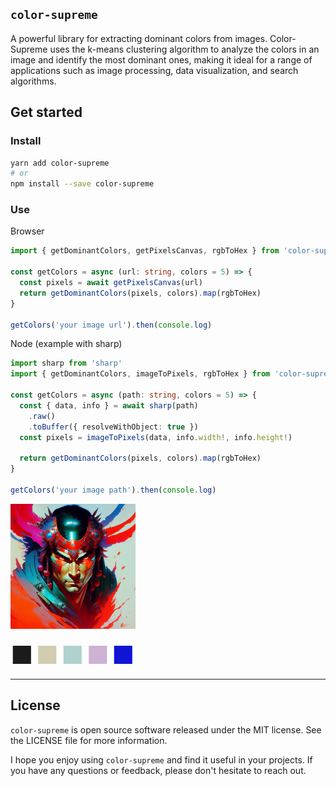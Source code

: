 ## `color-supreme`

A powerful library for extracting dominant colors from images. Color-Supreme uses the k-means clustering algorithm to analyze the colors in an image and identify the most dominant ones, making it ideal for a range of applications such as image processing, data visualization, and search algorithms.

## Get started

### Install

```bash
yarn add color-supreme
# or
npm install --save color-supreme
```

### Use

Browser

```typescript
import { getDominantColors, getPixelsCanvas, rgbToHex } from 'color-supreme'

const getColors = async (url: string, colors = 5) => {
  const pixels = await getPixelsCanvas(url)
  return getDominantColors(pixels, colors).map(rgbToHex)
}

getColors('your image url').then(console.log)
```

Node (example with sharp)

```typescript
import sharp from 'sharp'
import { getDominantColors, imageToPixels, rgbToHex } from 'color-supreme'

const getColors = async (path: string, colors = 5) => {
  const { data, info } = await sharp(path)
    .raw()
    .toBuffer({ resolveWithObject: true })
  const pixels = imageToPixels(data, info.width!, info.height!)

  return getDominantColors(pixels, colors).map(rgbToHex)
}

getColors('your image path').then(console.log)
```

<img src="images/test_image.png" alt="Example Image" width="200" height="200">

<span style="color:#1b1b1b; font-size:40px">■</span>
<span style="color:#d2cdb0; font-size:40px">■</span>
<span style="color:#b0d1cd; font-size:40px">■</span>
<span style="color:#cdb2d3; font-size:40px">■</span>
<span style="color:#0f15d3; font-size:40px">■</span>

---

## License

`color-supreme` is open source software released under the MIT license. See the LICENSE file for more information.

I hope you enjoy using `color-supreme` and find it useful in your projects. If you have any questions or feedback, please don't hesitate to reach out.
